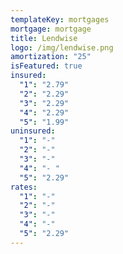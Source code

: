 ```yaml
---
templateKey: mortgages
mortgage: mortgage
title: Lendwise
logo: /img/lendwise.png
amortization: "25"
isFeatured: true
insured:
  "1": "2.79"
  "2": "2.29"
  "3": "2.29"
  "4": "2.29"
  "5": "1.99"
uninsured:
  "1": "-"
  "2": "-"
  "3": "-"
  "4": "- "
  "5": "2.29"
rates:
  "1": "-"
  "2": "-"
  "3": "-"
  "4": "-"
  "5": "2.29"
---
```

